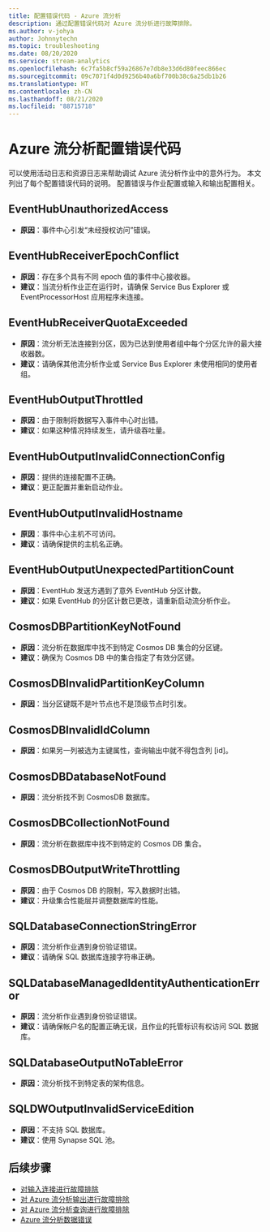```yaml
---
title: 配置错误代码 - Azure 流分析
description: 通过配置错误代码对 Azure 流分析进行故障排除。
ms.author: v-johya
author: Johnnytechn
ms.topic: troubleshooting
ms.date: 08/20/2020
ms.service: stream-analytics
ms.openlocfilehash: 6c7fa5b8cf59a26867e7db8e33d6d80feec866ec
ms.sourcegitcommit: 09c7071f4d0d9256b40a6bf700b38c6a25db1b26
ms.translationtype: HT
ms.contentlocale: zh-CN
ms.lasthandoff: 08/21/2020
ms.locfileid: "88715718"
---
```

# <a name="azure-stream-analytics-configuration-error-codes"></a>Azure 流分析配置错误代码

可以使用活动日志和资源日志来帮助调试 Azure 流分析作业中的意外行为。 本文列出了每个配置错误代码的说明。 配置错误与作业配置或输入和输出配置相关。

## <a name="eventhubunauthorizedaccess"></a>EventHubUnauthorizedAccess

* **原因**：事件中心引发“未经授权访问”错误。

## <a name="eventhubreceiverepochconflict"></a>EventHubReceiverEpochConflict

* **原因**：存在多个具有不同 epoch 值的事件中心接收器。
* **建议**：当流分析作业正在运行时，请确保 Service Bus Explorer 或 EventProcessorHost 应用程序未连接。

## <a name="eventhubreceiverquotaexceeded"></a>EventHubReceiverQuotaExceeded

* **原因**：流分析无法连接到分区，因为已达到使用者组中每个分区允许的最大接收器数。
* **建议**：请确保其他流分析作业或 Service Bus Explorer 未使用相同的使用者组。

## <a name="eventhuboutputthrottled"></a>EventHubOutputThrottled

* **原因**：由于限制将数据写入事件中心时出错。
* **建议**：如果这种情况持续发生，请升级吞吐量。

## <a name="eventhuboutputinvalidconnectionconfig"></a>EventHubOutputInvalidConnectionConfig

* **原因**：提供的连接配置不正确。
* **建议**：更正配置并重新启动作业。

## <a name="eventhuboutputinvalidhostname"></a>EventHubOutputInvalidHostname

* **原因**：事件中心主机不可访问。
* **建议**：请确保提供的主机名正确。

## <a name="eventhuboutputunexpectedpartitioncount"></a>EventHubOutputUnexpectedPartitionCount

* **原因**：EventHub 发送方遇到了意外 EventHub 分区计数。
* **建议**：如果 EventHub 的分区计数已更改，请重新启动流分析作业。

## <a name="cosmosdbpartitionkeynotfound"></a>CosmosDBPartitionKeyNotFound

* **原因**：流分析在数据库中找不到特定 Cosmos DB 集合的分区键。
* **建议**：确保为 Cosmos DB 中的集合指定了有效分区键。

## <a name="cosmosdbinvalidpartitionkeycolumn"></a>CosmosDBInvalidPartitionKeyColumn

* **原因**：当分区键既不是叶节点也不是顶级节点时引发。

## <a name="cosmosdbinvalididcolumn"></a>CosmosDBInvalidIdColumn

* **原因**：如果另一列被选为主键属性，查询输出中就不得包含列 \[id]。

## <a name="cosmosdbdatabasenotfound"></a>CosmosDBDatabaseNotFound

* **原因**：流分析找不到 CosmosDB 数据库。

## <a name="cosmosdbcollectionnotfound"></a>CosmosDBCollectionNotFound

* **原因**：流分析在数据库中找不到特定的 Cosmos DB 集合。

## <a name="cosmosdboutputwritethrottling"></a>CosmosDBOutputWriteThrottling

* **原因**：由于 Cosmos DB 的限制，写入数据时出错。
* **建议**：升级集合性能层并调整数据库的性能。

## <a name="sqldatabaseconnectionstringerror"></a>SQLDatabaseConnectionStringError

* **原因**：流分析作业遇到身份验证错误。
* **建议**：请确保 SQL 数据库连接字符串正确。

## <a name="sqldatabasemanagedidentityauthenticationerror"></a>SQLDatabaseManagedIdentityAuthenticationError

* **原因**：流分析作业遇到身份验证错误。 
* **建议**：请确保帐户名的配置正确无误，且作业的托管标识有权访问 SQL 数据库。

## <a name="sqldatabaseoutputnotableerror"></a>SQLDatabaseOutputNoTableError

* **原因**：流分析找不到特定表的架构信息。

## <a name="sqldwoutputinvalidserviceedition"></a>SQLDWOutputInvalidServiceEdition

* **原因**：不支持 SQL 数据库。
* **建议**：使用 Synapse SQL 池。

## <a name="next-steps"></a>后续步骤

* [对输入连接进行故障排除](stream-analytics-troubleshoot-input.md)
* [对 Azure 流分析输出进行故障排除](stream-analytics-troubleshoot-output.md)
* [对 Azure 流分析查询进行故障排除](stream-analytics-troubleshoot-query.md)
* [Azure 流分析数据错误](data-errors.md)

